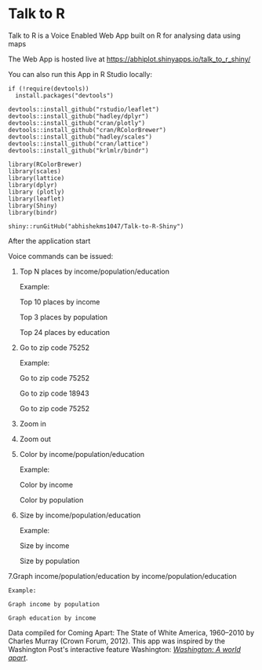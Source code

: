 # Talk to R 

Talk to R is a Voice Enabled Web App built on R for analysing data using maps

The Web App is hosted live at https://abhiplot.shinyapps.io/talk_to_r_shiny/

You can also run this App in R Studio locally:

```
if (!require(devtools))
  install.packages("devtools")

devtools::install_github("rstudio/leaflet")
devtools::install_github("hadley/dplyr")
devtools::install_github("cran/plotly")
devtools::install_github("cran/RColorBrewer")
devtools::install_github("hadley/scales")
devtools::install_github("cran/lattice")
devtools::install_github("krlmlr/bindr")

library(RColorBrewer)
library(scales)
library(lattice)
library(dplyr)
library (plotly)
library(leaflet)
library(Shiny)
library(bindr)

shiny::runGitHub("abhishekms1047/Talk-to-R-Shiny")

```

After the application start 

Voice commands can be issued:



1. Top N places by income/population/education

    Example:
    
    Top 10 places by income
    
    Top 3 places by population
    
    Top 24 places by education

2. Go to zip code 75252

    Example:

    Go to zip code 75252

    Go to zip code 18943

    Go to zip code 75252



3. Zoom in



4. Zoom out



5. Color by income/population/education

    Example:

    Color by income

    Color by population



6. Size by income/population/education

    Example: 

    Size by income

    Size by population
    
    
 7.Graph income/population/education by income/population/education

    Example:

    Graph income by population

    Graph education by income 


Data compiled for Coming Apart: The State of White America, 1960–2010 by Charles Murray (Crown Forum, 2012). 
This app was inspired by the Washington Post's interactive feature Washington: _[Washington: A world apart](http://www.washingtonpost.com/sf/local/2013/11/09/washington-a-world-apart/)_.
